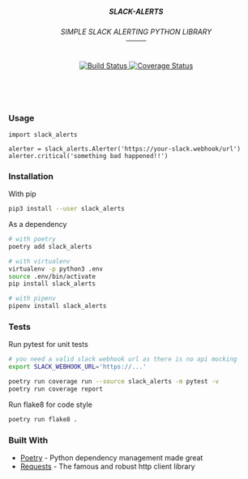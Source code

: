 <h5 align='center'>SLACK-ALERTS</h5>
<h6 align='center'>
  SIMPLE SLACK ALERTING PYTHON LIBRARY<br/>
  ────
</h6>
<div align='center'>
  <a href='https://travis-ci.org/etienne-napoleone/slack-alerts'>
    <img src='https://travis-ci.org/etienne-napoleone/slack-alerts.svg?branch=develop' alt='Build Status' />
  </a>
  <a href='https://coveralls.io/github/etienne-napoleone/slack-alerts?branch=develop'>
    <img src='https://coveralls.io/repos/github/etienne-napoleone/slack-alerts/badge.svg?branch=develop' alt='Coverage Status' />
  </a>
</div>

&nbsp;

&nbsp;

### Usage

```
import slack_alerts

alerter = slack_alerts.Alerter('https://your-slack.webhook/url')
alerter.critical('something bad happened!!')
```

### Installation

With pip

```bash
pip3 install --user slack_alerts
```

As a dependency

```bash
# with poetry
poetry add slack_alerts

# with virtualenv
virtualenv -p python3 .env
source .env/bin/activate
pip install slack_alerts

# with pipenv
pipenv install slack_alerts
```

### Tests

Run pytest for unit tests

```bash
# you need a valid slack webhook url as there is no api mocking
export SLACK_WEBHOOK_URL='https://...'

poetry run coverage run --source slack_alerts -m pytest -v
poetry run coverage report
```

Run flake8 for code style

```bash
poetry run flake8 .
```

### Built With

* [Poetry](https://github.com/sdispater/poetry) - Python dependency management made great
* [Requests](https://github.com/requests/requests) - The famous and robust http client library

<!--
### Contributing

Please read [CONTRIBUTING.md](https://gist.github.com/PurpleBooth/b24679402957c63ec426) for details on our code of conduct, and the process for submitting pull requests to us.

### Versioning

We use [SemVer](http://semver.org/) for versioning. For the versions available, see the [tags on this repository](https://github.com/your/project/tags).

### Authors

* **Billie Thompson** - *Initial work* - [PurpleBooth](https://github.com/PurpleBooth)

See also the list of [contributors](https://github.com/your/project/contributors) who participated in this project.

### License

This project is licensed under the MIT License - see the [LICENSE.md](LICENSE.md) file for details

### Acknowledgments

* Hat tip to anyone whose code was used
* Inspiration
* etc
-->
